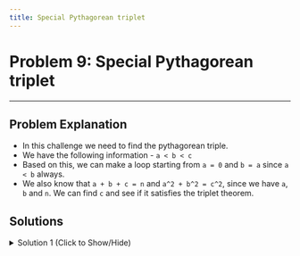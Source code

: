 ```yaml
---
title: Special Pythagorean triplet
---
```

# Problem 9: Special Pythagorean triplet

---
## Problem Explanation
- In this challenge we need to find the pythagorean triple.
- We have the following information - `a < b < c`
- Based on this, we can make a loop starting from `a = 0` and `b = a` since `a < b` always.
- We also know that `a + b + c = n` and `a^2 + b^2 = c^2`, since we have `a`, `b` and `n`. We can find `c` and see if it satisfies the triplet theorem.

## Solutions
<details><summary>Solution 1 (Click to Show/Hide)</summary>

```js
function specialPythagoreanTriplet(n) {
  let sumOfabc = n;
  for (let a = 1; a < n; a++) {
    for (let b = a; b < n; b++) {
      let c = n - a - b;
      if (c > 0) {
        if (c ** 2 == a ** 2 + b ** 2) {
          return a * b * c;
        }
      }
    }
  }
}

specialPythagoreanTriplet(1000);
```

#### Relevant Links
- [Wikipedia](https://en.wikipedia.org/wiki/Pythagorean_triple)

</details>
